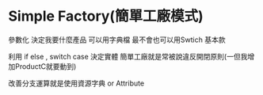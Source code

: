 ﻿# Simple Factory(簡單工廠模式)
參數化
決定我要什麼產品
可以用字典檔
最不會也可以用Swtich 基本款

利用 if else , switch case 決定實體
簡單工廠就是常被說違反開閉原則(一但我增加ProductC就要動到)

改善分支運算就是使用資源字典 or Attribute

